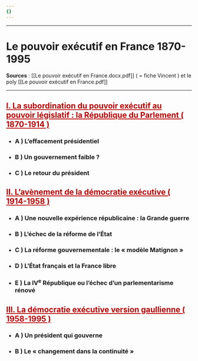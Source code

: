 ```yaml
---
{}
---
```

***
# Le pouvoir exécutif en France 1870-1995
**Sources** : [[Le pouvoir exécutif en France.docx.pdf]] ( = fiche Vincent ) et le poly [[Le pouvoir exécutif en France.pdf]] 
***
## <span style="color:#b80000"><u>I. La subordination du pouvoir exécutif au pouvoir législatif : la République du Parlement ( 1870-1914 )</u></span> 

- ### A ) L’effacement présidentiel 
- ### B ) Un gouvernement faible ? 
- ### C ) Le retour du président 

## <span style="color:#b80000"><u>II. L’avènement de la démocratie exécutive ( 1914-1958 )</u></span>

- ### A ) Une nouvelle expérience républicaine : la Grande guerre
- ### B ) L’échec de la réforme de l’État 
- ### C ) La réforme gouvernementale : le « modèle Matignon »
- ### D ) L’État français et la France libre 
- ### E ) La IV<sup>e</sup> République ou l’échec d’un parlementarisme rénové 

## <span style="color:#b80000"><u>III. La démocratie exécutive version gaullienne ( 1958-1995 )</u></span>

- ### A ) Un président qui gouverne 
- ### B ) Le « changement dans la continuité »



